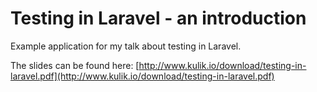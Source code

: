 # Testing in Laravel - an introduction

Example application for my talk about testing in Laravel.

The slides can be found here: [http://www.kulik.io/download/testing-in-laravel.pdf](http://www.kulik.io/download/testing-in-laravel.pdf)
